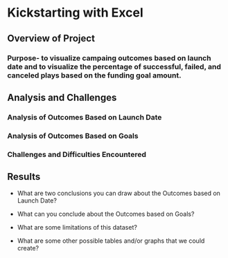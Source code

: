 # Kickstarting with Excel

## Overview of Project



### Purpose- to visualize campaing outcomes based on launch date and to visualize the percentage of successful, failed, and canceled plays based on the funding goal amount.

## Analysis and Challenges

### Analysis of Outcomes Based on Launch Date

### Analysis of Outcomes Based on Goals

### Challenges and Difficulties Encountered

## Results

- What are two conclusions you can draw about the Outcomes based on Launch Date?

- What can you conclude about the Outcomes based on Goals?

- What are some limitations of this dataset?

- What are some other possible tables and/or graphs that we could create?
